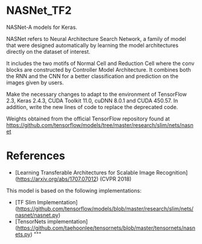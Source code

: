 # NASNet_TF2

NASNet-A models for Keras.

NASNet refers to Neural Architecture Search Network, a family of model that were 
designed automatically by learning the model architectures directly on the dataset
of interest.

It includes the two motifs of Normal Cell and Reduction Cell where the conv blocks 
are constructed by Controller Model Architecture. It combines both the RNN and the 
CNN for a better classification and prediction on the images given by users. 
 
Make the necessary changes to adapt to the environment of TensorFlow 2.3, Keras 
2.4.3, CUDA Toolkit 11.0, cuDNN 8.0.1 and CUDA 450.57. In addition, write the new 
lines of code to replace the deprecated code. 

Weights obtained from the official TensorFlow repository found at
https://github.com/tensorflow/models/tree/master/research/slim/nets/nasnet

# References
 - [Learning Transferable Architectures for Scalable Image Recognition]
    (https://arxiv.org/abs/1707.07012) (CVPR 2018)

This model is based on the following implementations:
 - [TF Slim Implementation]
   (https://github.com/tensorflow/models/blob/master/research/slim/nets/nasnet/nasnet.py)
 - [TensorNets implementation]
   (https://github.com/taehoonlee/tensornets/blob/master/tensornets/nasnets.py)
"""
